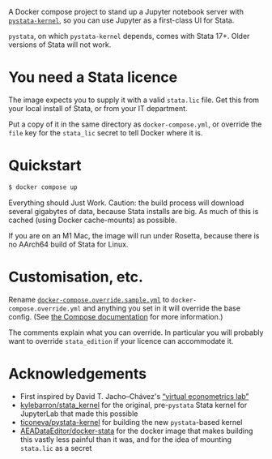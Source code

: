 A Docker compose project to stand up a Jupyter notebook server with [`pystata-kernel`][1], so you can use Jupyter as a first-class UI for Stata.

[1]: https://github.com/ticoneva/pystata-kernel

`pystata`, on which `pystata-kernel` depends, comes with Stata 17+. Older versions of Stata will not work.

# You need a Stata licence

The image expects you to supply it with a valid `stata.lic` file. Get this from your local install of Stata, or from your IT department.

Put a copy of it in the same directory as `docker-compose.yml`, or override the `file` key for the `stata_lic` secret to tell Docker where it is.

# Quickstart

```bash
$ docker compose up
```

Everything should Just Work. Caution: the build process will download several gigabytes of data, because Stata installs are big. As much of this is cached (using Docker cache-mounts) as possible.

If you are on an M1 Mac, the image will run under Rosetta, because there is no AArch64 build of Stata for Linux.

# Customisation, etc.

Rename [`docker-compose.override.sample.yml`][ov] to `docker-compose.override.yml` and anything you set in it will override the base config. (See [the Compose documentation][docs] for more information.)

[ov]: blob/main/docker-compose.override.sample.yml
[docs]: https://docs.docker.com/compose/extends/#multiple-compose-files

The comments explain what you can override. In particular you will probably want to override `stata_edition` if your licence can accommodate it.

# Acknowledgements

- First inspired by David T. Jacho–Chávez's [“virtual econometrics lab”][vel]
- [kylebarron/stata_kernel][s_k] for the original, pre-`pystata` Stata kernel for JupyterLab that made this possible
- [ticoneva/pystata-kernel][psk] for building the new `pystata`-based kernel
- [AEADataEditor/docker-stata][aea] for the docker image that makes building this vastly less painful than it was, and for the idea of mounting `stata.lic` as a secret

[vel]: https://docs-jupyter.davidjachochavez.org/
[s_k]: https://github.com/kylebarron/stata_kernel/
[psk]: https://github.com/ticoneva/pystata-kernel/
[aea]: https://github.com/AEADataEditor/docker-stata
